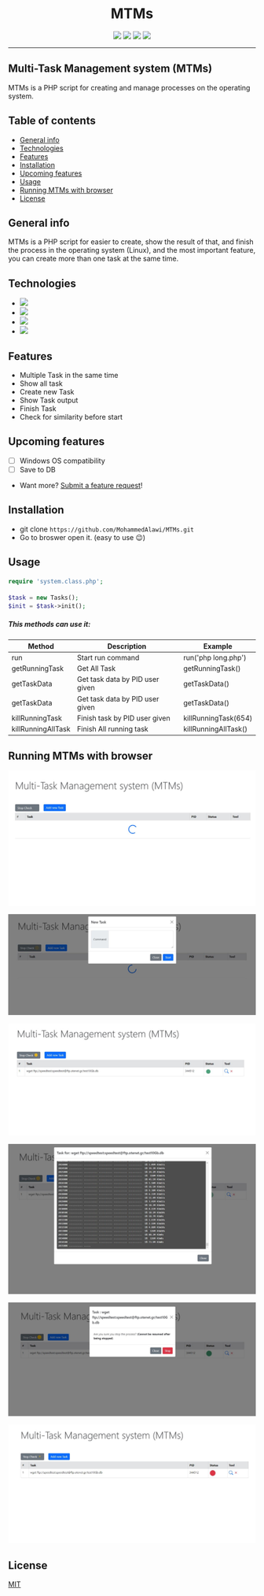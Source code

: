 
<h1 align="center">MTMs</h1>

<p align="center">
<img src="https://img.shields.io/github/forks/MohammedAlawi/MTMs?logo=githu">
<img src="https://img.shields.io/github/issues/MohammedAlawi/MTMs?logo=github">
<img src="https://img.shields.io/github/stars/MohammedAlawi/MTMs?logo=github">
<img src="https://img.shields.io/github/last-commit/MohammedAlawi/MTMs?logo=Github">
</p>

---


## Multi-Task Management system (MTMs)
MTMs is a PHP script for creating and manage processes on the operating system.


## Table of contents
- [General info](#general-info)
- [Technologies](#technologies)
- [Features](#features )
- [Installation](#installation)
- [Upcoming features](upcoming-features)
- [Usage](usage)
- [Running MTMs with browser](running-MTMs-with-browser)
- [License](#license)


## General info
MTMs is a PHP script for easier to create, show the result of that, and finish the process in the operating system (Linux), and the most important feature, you can create more than one task at the same time.
 
## Technologies
- ![](https://img.shields.io/badge/Apache-2.4.46-critical)
- ![](https://img.shields.io/badge/php-7.4.3-blue)
- ![](https://img.shields.io/badge/jQuery-3.6-9cf)
- ![](https://img.shields.io/badge/Bootstrap-5.0-blueviolet)

## Features
- Multiple Task in the same time
- Show all task
- Create new Task
- Show Task output
- Finish Task
- Check for similarity before start


## Upcoming features
- [ ] Windows OS compatibility
- [ ] Save to DB
-  Want more? [Submit a feature request](https://github.com/MohammedAlawi/MTMs/issues/new)!

## Installation
* git clone `https://github.com/MohammedAlawi/MTMs.git`
* Go to broswer open it.  (easy to use 😉)

## Usage
```php
require 'system.class.php';

$task = new Tasks();
$init = $task->init();
```

##### This methods can use it:

| Method             | Description                     | Example              |
|--------------------|---------------------------------|----------------------|
| run                | Start run command               | run('php long.php')  |
| getRunningTask     | Get All Task                    | getRunningTask()     |
| getTaskData        | Get task data by PID user given | getTaskData()        |
| getTaskData        | Get task data by PID user given | getTaskData()        |
| killRunningTask    | Finish task by PID user given   | killRunningTask(654) |
| killRunningAllTask | Finish All running task         | killRunningAllTask() |


## Running MTMs with browser
![](https://raw.githubusercontent.com/MohammedAlawi/MTMs/main/static/1-dashboard.JPG)

![](https://raw.githubusercontent.com/MohammedAlawi/MTMs/main/static/2-add-task.JPG)

![](https://raw.githubusercontent.com/MohammedAlawi/MTMs/main/static/3-dashboard.JPG)

![](https://raw.githubusercontent.com/MohammedAlawi/MTMs/main/static/4-show-output-task.JPG)

![](https://raw.githubusercontent.com/MohammedAlawi/MTMs/main/static/5-stop-task.JPG)

![](https://raw.githubusercontent.com/MohammedAlawi/MTMs/main/static/6-dashboard.JPG)


## License
[MIT](https://choosealicense.com/licenses/mit/)